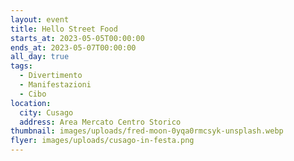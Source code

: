 ```yaml
---
layout: event
title: Hello Street Food
starts_at: 2023-05-05T00:00:00
ends_at: 2023-05-07T00:00:00
all_day: true
tags:
  - Divertimento
  - Manifestazioni
  - Cibo
location:
  city: Cusago
  address: Area Mercato Centro Storico
thumbnail: images/uploads/fred-moon-0yqa0rmcsyk-unsplash.webp
flyer: images/uploads/cusago-in-festa.png
---
```

